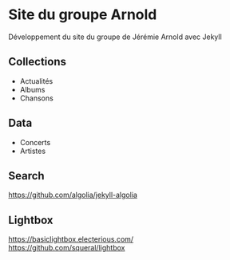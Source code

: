 # Site du groupe Arnold

Développement du site du groupe de Jérémie Arnold avec Jekyll

## Collections
* Actualités
* Albums
* Chansons

## Data
* Concerts
* Artistes

## Search
https://github.com/algolia/jekyll-algolia

## Lightbox
https://basiclightbox.electerious.com/  
https://github.com/squeral/lightbox

